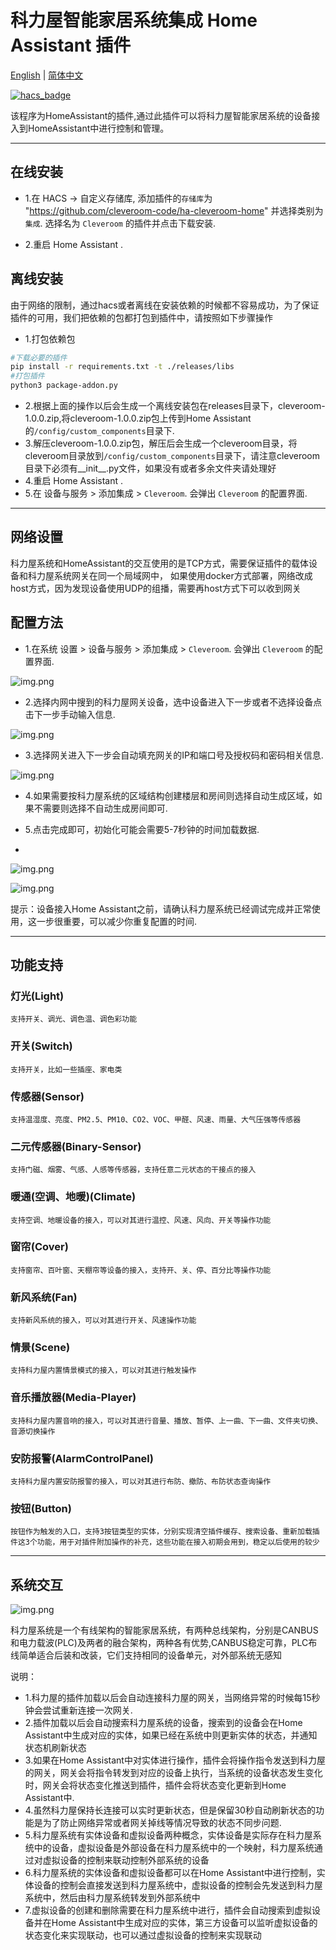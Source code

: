 # 科力屋智能家居系统集成 Home Assistant 插件
[English](./README.md) | [简体中文](./README_zh-CN.md)

[![hacs_badge](https://img.shields.io/badge/HACS-Custom-41BDF5.svg)](https://github.com/hacs/integration)

该程序为HomeAssistant的插件,通过此插件可以将科力屋智能家居系统的设备接入到HomeAssistant中进行控制和管理。

---

## 在线安装

- 1.在 HACS -> 自定义存储库, 添加插件的`存储库`为 "https://github.com/cleveroom-code/ha-cleveroom-home" 并选择类别为`集成`. 选择名为 `Cleveroom` 的插件并点击下载安装.

- 2.重启 Home Assistant .
## 离线安装

由于网络的限制，通过hacs或者离线在安装依赖的时候都不容易成功，为了保证插件的可用，我们把依赖的包都打包到插件中，请按照如下步骤操作

- 1.打包依赖包

```bash
#下载必要的插件
pip install -r requirements.txt -t ./releases/libs
#打包插件
python3 package-addon.py
```

- 2.根据上面的操作以后会生成一个离线安装包在releases目录下，cleveroom-1.0.0.zip,将cleveroom-1.0.0.zip包上传到Home Assistant的`/config/custom_components`目录下.
- 3.解压cleveroom-1.0.0.zip包，解压后会生成一个cleveroom目录，将cleveroom目录放到`/config/custom_components`目录下，请注意cleveroom目录下必须有__init__.py文件，如果没有或者多余文件夹请处理好
- 4.重启 Home Assistant .
- 5.在 设备与服务 > 添加集成 > `Cleveroom`. 会弹出 `Cleveroom` 的配置界面.

---
## 网络设置

科力屋系统和HomeAssistant的交互使用的是TCP方式，需要保证插件的载体设备和科力屋系统网关在同一个局域网中， 如果使用docker方式部署，网络改成host方式，因为发现设备使用UDP的组播，需要再host方式下可以收到网关

## 配置方法

- 1.在系统 设置 > 设备与服务 > 添加集成 > `Cleveroom`. 会弹出 `Cleveroom` 的配置界面.

![img.png](assets/img.png)

- 2.选择内网中搜到的科力屋网关设备，选中设备进入下一步或者不选择设备点击下一步手动输入信息.

![img.png](assets/img1.png)

- 3.选择网关进入下一步会自动填充网关的IP和端口号及授权码和密码相关信息.

![img.png](assets/img2.png)

- 4.如果需要按科力屋系统的区域结构创建楼层和房间则选择自动生成区域，如果不需要则选择不自动生成房间即可.

- 5.点击完成即可，初始化可能会需要5-7秒钟的时间加载数据.
- 
![img.png](assets/img3.png)

![img.png](assets/img4.png)

提示：设备接入Home Assistant之前，请确认科力屋系统已经调试完成并正常使用，这一步很重要，可以减少你重复配置的时间.

---
## 功能支持

### 灯光(Light)
   
    支持开关、调光、调色温、调色彩功能

### 开关(Switch)
    
    支持开关，比如一些插座、家电类

### 传感器(Sensor)

    支持温湿度、亮度、PM2.5、PM10、CO2、VOC、甲醛、风速、雨量、大气压强等传感器

### 二元传感器(Binary-Sensor)

    支持门磁、烟雾、气感、人感等传感器，支持任意二元状态的干接点的接入

### 暖通(空调、地暖)(Climate)

    支持空调、地暖设备的接入，可以对其进行温控、风速、风向、开关等操作功能

### 窗帘(Cover)

    支持窗帘、百叶窗、天棚帘等设备的接入，支持开、关、停、百分比等操作功能

### 新风系统(Fan)

    支持新风系统的接入，可以对其进行开关、风速操作功能

### 情景(Scene)
    
    支持科力屋内置情景模式的接入，可以对其进行触发操作

### 音乐播放器(Media-Player)

    支持科力屋内置音响的接入，可以对其进行音量、播放、暂停、上一曲、下一曲、文件夹切换、音源切换操作

### 安防报警(AlarmControlPanel)

    支持科力屋内置安防报警的接入，可以对其进行布防、撤防、布防状态查询操作

### 按钮(Button)

    按钮作为触发的入口，支持3按钮类型的实体，分别实现清空插件缓存、搜索设备、重新加载插件这3个功能，用于对插件附加操作的补充，这些功能在接入初期会用到，稳定以后使用的较少

---

## 系统交互

![img.png](assets/system_diagram_zh.png)

科力屋系统是一个有线架构的智能家居系统，有两种总线架构，分别是CANBUS和电力载波(PLC)及两者的融合架构，两种各有优势,CANBUS稳定可靠，PLC布线简单适合后装和改装，它们支持相同的设备单元，对外部系统无感知

说明：
- 1.科力屋的插件加载以后会自动连接科力屋的网关，当网络异常的时候每15秒钟会尝试重新连接一次网关.
- 2.插件加载以后会自动搜索科力屋系统的设备，搜索到的设备会在Home Assistant中生成对应的实体，如果已经在系统中则更新实体的状态，并通知状态机刷新状态
- 3.如果在Home Assistant中对实体进行操作，插件会将操作指令发送到科力屋的网关，网关会将指令转发到对应的设备上执行，当系统的设备状态发生变化时，网关会将状态变化推送到插件，插件会将状态变化更新到Home Assistant中.
- 4.虽然科力屋保持长连接可以实时更新状态，但是保留30秒自动刷新状态的功能是为了防止网络异常或者网关掉线等情况导致的状态不同步问题.
- 5.科力屋系统有实体设备和虚拟设备两种概念，实体设备是实际存在科力屋系统中的设备，虚拟设备是外部设备在科力屋系统中的一个映射，科力屋系统通过对虚拟设备的控制来联动控制外部系统的设备
- 6.科力屋系统的实体设备和虚拟设备都可以在Home Assistant中进行控制，实体设备的控制会直接发送到科力屋系统中，虚拟设备的控制会先发送到科力屋系统中，然后由科力屋系统转发到外部系统中
- 7.虚拟设备的创建和删除需要在科力屋系统中进行，插件会自动搜索到虚拟设备并在Home Assistant中生成对应的实体，第三方设备可以监听虚拟设备的状态变化来实现联动，也可以通过虚拟设备的控制来实现联动